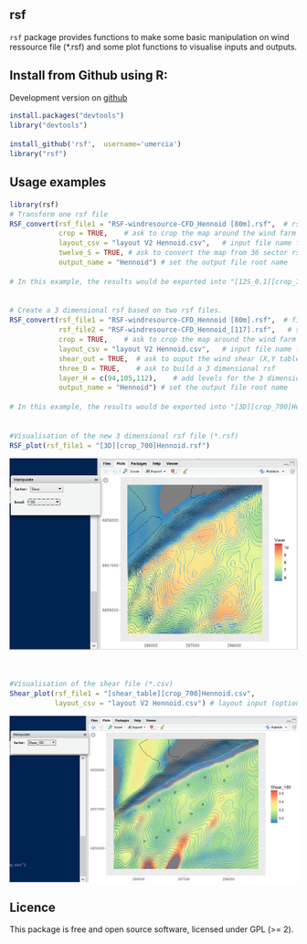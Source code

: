 
## rsf

`rsf` package provides functions to make some basic manipulation on wind ressource file (*.rsf) and some plot functions to visualise inputs and outputs.

## Install from Github using R:

Development version on [github](https://github.com/Umercia/rsf)

```r
install.packages("devtools")
library("devtools")

install_github('rsf',  username='umercia')
library("rsf")

```

## Usage examples
```r
library(rsf)
# Transform one rsf file
RSF_convert(rsf_file1 = "RSF-windresource-CFD_Hennoid [80m].rsf",  # rsf file name at H1=80m (*rsf)
            crop = TRUE,    # ask to crop the map around the wind farm (default value = 700 m around)
            layout_csv = "layout V2 Hennoid.csv",   # input file name for turbine positions (X,Y) (*csv)
            twelve_S = TRUE, # ask to convert the map from 36 sector rsf into 12
            output_name = "Hennoid") # set the output file root name
 
# In this example, the results would be exported into "[12S_0.1][crop_700]Hennoid.rsf" file 


# Create a 3 dimensional rsf based on two rsf files.
RSF_convert(rsf_file1 = "RSF-windresource-CFD_Hennoid [80m].rsf",  # first rsf file name at H1=80m (*.rsf)
            rsf_file2 = "RSF-windresource-CFD_Hennoid_[117].rsf",   # second rsf file name at H2=117m *.rsf)
            crop = TRUE,    # ask to crop the map around the wind farm (default value = 700 m around)
            layout_csv = "layout V2 Hennoid.csv",   # input file name for turbine positions (X,Y) (*csv)
            shear_out = TRUE,  # ask to ouput the wind shear (X,Y table) in a csv file
            three_D = TRUE,    # ask to build a 3 dimensional rsf 
            layer_H = c(94,105,112),    # add levels for the 3 dimensional rsf
            output_name = "Hennoid") # set the output file root name
            
# In this example, the results would be exported into "[3D][crop_700]Hennoid.rsf" and "[shear_table][crop_700]Hennoid.csv"


#Visualisation of the new 3 dimensional rsf file (*.rsf)
RSF_plot(rsf_file1 = "[3D][crop_700]Hennoid.rsf")

```

![](figure/rsf_plot_example.png)


```r


#Visualisation of the shear file (*.csv)
Shear_plot(rsf_file1 = "[shear_table][crop_700]Hennoid.csv", 
           layout_csv = "layout V2 Hennoid.csv") # layout input (optional)

```

![](figure/shear_plot_example.png)


Licence
--------------
This package is free and open source software, licensed under GPL (>= 2).

